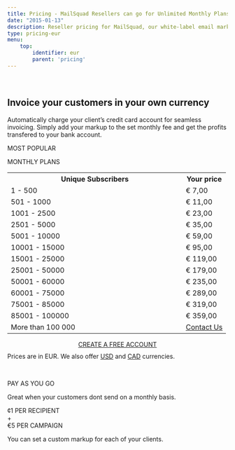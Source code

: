 ```yaml
---
title: Pricing - MailSquad Resellers can go for Unlimited Monthly Plans or Pay as You Go
date: "2015-01-13"
description: Reseller pricing for MailSquad, our white-label email marketing solution.
type: pricing-eur
menu:
    top:
        identifier: eur
        parent: 'pricing'
---
```

<section class="price-2" style="padding-top:20px;">
        <div class="container">
            <div class="row">
                <div class="col-sm-12 ">
                    <h1>Invoice your customers in your own currency</h1>
                    <p class="lead">Automatically charge your client’s credit card account for seamless invoicing. Simply add your markup to the set monthly fee and get the profits transfered to your bank account.</p>
                </div>
            </div>
        </div>
        <div class="container pricing">
            <div class="plans">
                <div class="plan">
                    <div class="top"><p>MOST POPULAR</p></div>
                    <div class="title">
                        MONTHLY PLANS
                        <table class="pricing-table">
                                <col width="80%">
                                <col width="20%">
                                <tr>
                                    <th>Unique Subscribers</th>
                                    <th>Your price</th>
                                </tr>
                                <tr>
                                    <td>1 - 500</td>
                                    <td>&euro; 7,00</td>
                                </tr>
                                <tr>
                                    <td>501 - 1000</td>
                                    <td>&euro; 11,00</td>
                                </tr>
                                <tr>
                                    <td>1001 - 2500</td>
                                    <td>&euro; 23,00</td>
                                </tr>
                                <tr>
                                    <td>2501 - 5000</td>
                                    <td>&euro; 35,00</td>
                                </tr>
                                <tr>
                                    <td>5001 - 10000</td>
                                    <td>&euro; 59,00</td>
                                </tr>
                                <tr>
                                    <td>10001 - 15000</td>
                                    <td>&euro; 95,00</td>
                                </tr>
                                <tr>
                                    <td>15001 - 25000</td>
                                    <td>&euro; 119,00</td>
                                </tr>
                                <tr>
                                    <td>25001 - 50000</td>
                                    <td>&euro; 179,00</td>
                                </tr>
                                <tr>
                                    <td>50001 - 60000</td>
                                    <td>&euro; 235,00</td>
                                </tr>
                                <tr>
                                    <td>60001 - 75000</td>
                                    <td>&euro; 289,00</td>
                                </tr>
                                <tr>
                                    <td>75001 - 85000</td>
                                    <td>&euro; 319,00</td>
                                </tr>
                                <tr>
                                    <td>85001 - 100000</td>
                                    <td>&euro; 359,00</td>
                                </tr>
                                 <tr>
                                    <td>More than 100 000</td>
                                    <td colspan="3"><a href="/en/contact/">Contact Us</a></td>
                                </tr>             
                            </table>
                            <div class="btns" style="margin-top: 15px;text-align:center;">
                                <a class="btn btn-primary" href="https://app.mailsquad.com/login/signup?lang=en">
                                    <span>CREATE A FREE ACCOUNT</span>
                                </a>
                            </div>
                    </div>
                    <div style="margin-top:10px">Prices are in EUR. We also offer <a href="/en/pricing/usd/">USD</a> and <a href="/en/pricing/cad/">CAD</a> currencies.</div>
                </div>
                <div class="plan">
                    <div class="top"><p>&nbsp;</p></div>
                    <div class="title">
                        PAY AS YOU GO
                        <p>Great when your customers dont send on a monthly basis.</p>
                        <div class="price">
                            <div class="persubscriber">
                                <span class="currency">&cent;</span>1
                                <span class="period">PER RECIPIENT</span>
                            </div>
                            <div style="width:10%;">+</div>
                            <div class="percampaign">
                                <span class="currency">&euro;</span>5
                                <span class="period">PER CAMPAIGN</span>
                            </div>
                        </div>
                        <p>You can set a custom markup for each of your clients.</p>
                    </div>
                </div>
            </div>
        </div>
    </section>